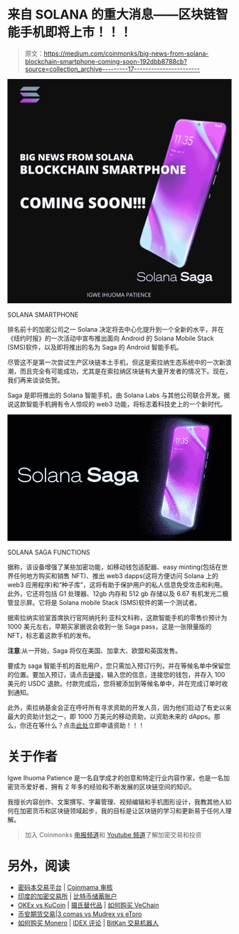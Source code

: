 # 来自 SOLANA 的重大消息——区块链智能手机即将上市！！！

> 原文：<https://medium.com/coinmonks/big-news-from-solana-blockchain-smartphone-coming-soon-192dbb8788cb?source=collection_archive---------17----------------------->

![](img/2e7e6c2a80203ba16d95235a750bc0c2.png)

SOLANA SMARTPHONE

排名前十的加密公司之一 Solana 决定将去中心化提升到一个全新的水平，并在《纽约时报》的一次活动中宣布推出面向 Android 的 Solana Mobile Stack (SMS)软件，以及即将推出的名为 Saga 的 Android 智能手机。

尽管这不是第一次尝试生产区块链本土手机，但这是索拉纳生态系统中的一次新浪潮，而且完全有可能成功，尤其是在索拉纳区块链有大量开发者的情况下。现在，我们再来谈谈佐贺。

Saga 是即将推出的 Solana 智能手机，由 Solana Labs 与其他公司联合开发。据说这款智能手机拥有令人惊叹的 web3 功能，将标志着科技史上的一个新时代。

![](img/a3e9adcc2b15267a5b7b25c8823dd46b.png)

SOLANA SAGA FUNCTIONS

据称，该设备增强了某些加密功能，如移动钱包适配器、easy minting(包括在世界任何地方购买和销售 NFT)、推出 web3 dapps(这将方便访问 Solana 上的 web3 应用程序)和“种子库”，这将有助于保护用户的私人信息免受攻击和利用。此外，它还将包括 G1 处理器、12gb 内存和 512 gb 存储以及 6.67 有机发光二极管显示屏。它将是 Solana mobile Stack (SMS)软件的第一个测试者。

据索拉纳实验室首席执行官阿纳托利·亚科文科称，这款智能手机的零售价预计为 1000 美元左右，早期买家据说会收到一张 Saga pass，这是一张限量版的 NFT，标志着这款手机的发布。

**注意**:从一开始，Saga 将仅在美国、加拿大、欧盟和英国发售。

要成为 saga 智能手机的首批用户，您只需加入预订行列，并在等候名单中保留您的位置。要加入预订，请点击[链接](https://store.solanamobile.com/)，输入您的信息，连接您的钱包，并存入 100 美元的 USDC 退款。付款完成后，您将被添加到等候名单中，并在完成订单时收到通知。

此外，索拉纳基金会正在呼吁所有寻求资助的开发人员，因为他们启动了有史以来最大的资助计划之一，即 1000 万美元的移动资助，以资助未来的 dApps。那么，你还在等什么？点击[此处](https://share.hsforms.com/17ieOT2CNT_SHx0RTjvLa_A5lohw)立即申请资助！！！

# 关于作者

Igwe Ihuoma Patience 是一名自学成才的创意和特定行业内容作家，也是一名加密货币爱好者，拥有 2 年多的经验和不断发展的区块链空间的知识。

我擅长内容创作、文案撰写、字幕管理、视频编辑和手机图形设计，我教其他人如何在加密货币和区块链领域起步，我的目标是让区块链的学习和更新易于任何人理解。

> 加入 Coinmonks [电报频道](https://t.me/coincodecap)和 [Youtube 频道](https://www.youtube.com/c/coinmonks/videos)了解加密交易和投资

# 另外，阅读

*   [密码本交易平台](/coinmonks/top-10-crypto-copy-trading-platforms-for-beginners-d0c37c7d698c) | [Coinmama 审核](/coinmonks/coinmama-review-ace5641bde6e)
*   [印度的加密交易所](/coinmonks/bitcoin-exchange-in-india-7f1fe79715c9) | [比特币储蓄账户](/coinmonks/bitcoin-savings-account-e65b13f92451)
*   [OKEx vs KuCoin](https://coincodecap.com/okex-kucoin) | [摄氏替代品](https://coincodecap.com/celsius-alternatives) | [如何购买 VeChain](https://coincodecap.com/buy-vechain)
*   [币安期货交易](https://coincodecap.com/binance-futures-trading)|[3 comas vs Mudrex vs eToro](https://coincodecap.com/mudrex-3commas-etoro)
*   [如何购买 Monero](https://coincodecap.com/buy-monero) | [IDEX 评论](https://coincodecap.com/idex-review) | [BitKan 交易机器人](https://coincodecap.com/bitkan-trading-bot)